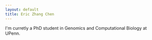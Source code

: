 ```yaml
---
layout: default
title: Eric Zhang Chen
---
```



I'm curretly a PhD student in Genomics and Computational Biology at UPenn.
